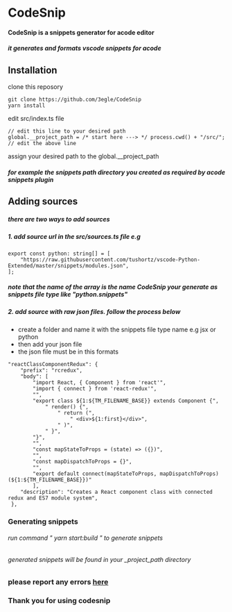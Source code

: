 # CodeSnip

#### CodeSnip is a snippets generator for acode editor

##### it generates and formats vscode snippets for acode

## Installation

clone this reposory

```
git clone https://github.com/3egle/CodeSnip
yarn install

```

edit src/index.ts file

```
// edit this line to your desired path
global.__project_path = /* start here ---> */ process.cwd() + "/src/";
// edit the above line
```

assign your desired path to the global.\_\_project_path

##### for example the snippets path directory you created as required by acode snippets plugin

## Adding sources

##### there are two ways to add sources

##### 1. add source url in the src/sources.ts file e.g

```
export const python: string[] = [
    "https://raw.githubusercontent.com/tushortz/vscode-Python-Extended/master/snippets/modules.json",
];
```

##### note that the name of the array is the name CodeSnip your generate as snippets file type like "python.snippets"

##### 2. add source with raw json files. follow the process below

- create a folder and name it with the snippets file type name
  e.g jsx or python
- then add your json file
- the json file must be in this formats

```
"reactClassComponentRedux": {
    "prefix": "rcredux",
    "body": [
        "import React, { Component } from 'react'",
        "import { connect } from 'react-redux'",
        "",
        "export class ${1:${TM_FILENAME_BASE}} extends Component {",
            " render() {",
                " return (",
                    " <div>${1:first}</div>",
                " )",
            " }",
        "}",
        "",
        "const mapStateToProps = (state) => ({})",
        "",
        "const mapDispatchToProps = {}",
        "",
        "export default connect(mapStateToProps, mapDispatchToProps)(${1:${TM_FILENAME_BASE}})"
        ],
    "description": "Creates a React component class with connected redux and ES7 module system",
 },
```

### Generating snippets

###### run command " yarn start:build " to generate snippets

###### generated snippets will be found in your \_project_path directory

### please report any errors [here](https://github.com/3egle/CodeSnip/issues)

### Thank you for using codesnip
